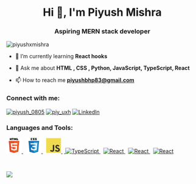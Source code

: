 
<h1 align="center">Hi 👋, I'm Piyush Mishra</h1>
<h3 align="center">Aspiring MERN stack developer</h3>
<img align="right" src="https://media.tenor.com/qJ5evVs-_uUAAAAC/coding.gif" alt="">

<p align="left"> <img src="https://komarev.com/ghpvc/?username=piyushxmishra&label=Profile%20views&color=0e75b6&style=flat" alt="piyushxmishra" /> </p>

- 🌱 I’m currently learning **React hooks**

- 💬 Ask me about **HTML , CSS , Python, JavaScript, TypeScript, React**

- 📫 How to reach me **piyushbhp83@gmail.com**

<h3 align="left">Connect with me:</h3>
<p align="left">
<a href="https://twitter.com/piyush_0805" target="blank"><img align="center" src="https://raw.githubusercontent.com/rahuldkjain/github-profile-readme-generator/master/src/images/icons/Social/twitter.svg" alt="piyush_0805" height="30" width="40" /></a>
<a href="https://instagram.com/piy_uxh" target="blank"><img align="center" src="https://raw.githubusercontent.com/rahuldkjain/github-profile-readme-generator/master/src/images/icons/Social/instagram.svg" alt="piy_uxh" height="30" width="40" /></a>
<a href="https://www.linkedin.com/in/piyush-mishra-339324254/" target="blank"><img align="center" src="https://static.vecteezy.com/system/resources/previews/018/930/587/original/linkedin-logo-linkedin-icon-transparent-free-png.png" alt="LinkedIn" height="50" width="50" /></a>
</p>

<h3 align="left">Languages and Tools:</h3>
<p align="left"> <a href="https://www.w3.org/html/" target="_blank" rel="noreferrer"> <img src="https://raw.githubusercontent.com/devicons/devicon/master/icons/html5/html5-original-wordmark.svg" alt="html5" width="40" height="40"/> </a> &nbsp <a href="https://www.w3schools.com/css/" target="_blank" rel="noreferrer"> <img src="https://raw.githubusercontent.com/devicons/devicon/master/icons/css3/css3-original-wordmark.svg" alt="css3" width="40" height="40"/> </a>&nbsp  <a href="https://developer.mozilla.org/en-US/docs/Web/JavaScript" target="_blank" rel="noreferrer"> <img src="https://raw.githubusercontent.com/devicons/devicon/master/icons/javascript/javascript-original.svg" alt="javascript" width="40" height="40"/> </a> &nbsp<a href="https://www.typescriptlang.org/" target="_blank" rel="noreferrer"> <img src="https://upload.wikimedia.org/wikipedia/commons/thumb/4/4c/Typescript_logo_2020.svg/2048px-Typescript_logo_2020.svg.png" alt="TypeScript" width="40" height="40"/> 
</a>&nbsp
  <a href="https://react.dev/"> <img src="https://cdn.freebiesupply.com/logos/large/2x/react-1-logo-png-transparent.png" alt="React" width="40" height="40"/> 
</a>&nbsp
  <a href="https://getbootstrap.com/"> <img src="https://avatars.githubusercontent.com/u/2918581?s=280&v=4" alt="React" width="40" height="40"/> 
</a>&nbsp
  <a href="https://tailwindcss.com/"> <img src="https://www.vectorlogo.zone/logos/tailwindcss/tailwindcss-icon.svg" alt="React" width="40" height="40"/> 
</a>
</p>
<br/>

![](https://github-readme-streak-stats.herokuapp.com/?user=PiyushXmishra&theme=dark&hide_border=true)<br/>

